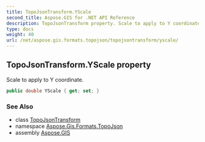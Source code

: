 ```yaml
---
title: TopoJsonTransform.YScale
second_title: Aspose.GIS for .NET API Reference
description: TopoJsonTransform property. Scale to apply to Y coordinate
type: docs
weight: 40
url: /net/aspose.gis.formats.topojson/topojsontransform/yscale/
---
```

## TopoJsonTransform.YScale property

Scale to apply to Y coordinate.

```csharp
public double YScale { get; set; }
```

### See Also

* class [TopoJsonTransform](../)
* namespace [Aspose.Gis.Formats.TopoJson](../../topojsontransform/)
* assembly [Aspose.GIS](../../../)


